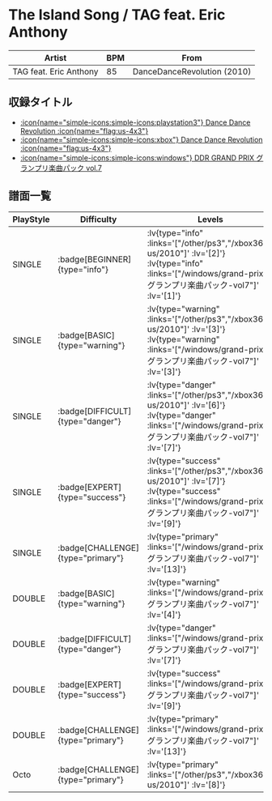 # The Island Song / TAG feat. Eric Anthony

|Artist|BPM|From|
|------|---|----|
|TAG feat. Eric Anthony|85|DanceDanceRevolution (2010)|

## 収録タイトル

- [ :icon{name="simple-icons:simple-icons:playstation3"} Dance Dance Revolution :icon{name="flag:us-4x3"} ](/other/ps3)
- [ :icon{name="simple-icons:simple-icons:xbox"} Dance Dance Revolution :icon{name="flag:us-4x3"} ](/xbox360-us/2010)
- [ :icon{name="simple-icons:simple-icons:windows"} DDR GRAND PRIX グランプリ楽曲パック vol.7](/windows/grand-prix#グランプリ楽曲パック-vol7)

## 譜面一覧

|PlayStyle|Difficulty|Levels|Notes|Movie|
|---------|----------|------|-----|-----|
|SINGLE| :badge[BEGINNER]{type="info"} | :lv{type="info" :links='["/other/ps3","/xbox360-us/2010"]' :lv='[2]'}  :lv{type="info" :links='["/windows/grand-prix#グランプリ楽曲パック-vol7"]' :lv='[1]'} |60/0||
|SINGLE| :badge[BASIC]{type="warning"} | :lv{type="warning" :links='["/other/ps3","/xbox360-us/2010"]' :lv='[3]'}  :lv{type="warning" :links='["/windows/grand-prix#グランプリ楽曲パック-vol7"]' :lv='[3]'} |66/9||
|SINGLE| :badge[DIFFICULT]{type="danger"} | :lv{type="danger" :links='["/other/ps3","/xbox360-us/2010"]' :lv='[6]'}  :lv{type="danger" :links='["/windows/grand-prix#グランプリ楽曲パック-vol7"]' :lv='[7]'} |141/16||
|SINGLE| :badge[EXPERT]{type="success"} | :lv{type="success" :links='["/other/ps3","/xbox360-us/2010"]' :lv='[7]'}  :lv{type="success" :links='["/windows/grand-prix#グランプリ楽曲パック-vol7"]' :lv='[9]'} |200/1||
|SINGLE| :badge[CHALLENGE]{type="primary"} | :lv{type="primary" :links='["/windows/grand-prix#グランプリ楽曲パック-vol7"]' :lv='[13]'} |350/19||
|DOUBLE| :badge[BASIC]{type="warning"} | :lv{type="warning" :links='["/windows/grand-prix#グランプリ楽曲パック-vol7"]' :lv='[4]'} |94/5||
|DOUBLE| :badge[DIFFICULT]{type="danger"} | :lv{type="danger" :links='["/windows/grand-prix#グランプリ楽曲パック-vol7"]' :lv='[7]'} |137/16||
|DOUBLE| :badge[EXPERT]{type="success"} | :lv{type="success" :links='["/windows/grand-prix#グランプリ楽曲パック-vol7"]' :lv='[9]'} |200/1||
|DOUBLE| :badge[CHALLENGE]{type="primary"} | :lv{type="primary" :links='["/windows/grand-prix#グランプリ楽曲パック-vol7"]' :lv='[13]'} |360/20||
|Octo| :badge[CHALLENGE]{type="primary"} | :lv{type="primary" :links='["/other/ps3","/xbox360-us/2010"]' :lv='[8]'} |||

